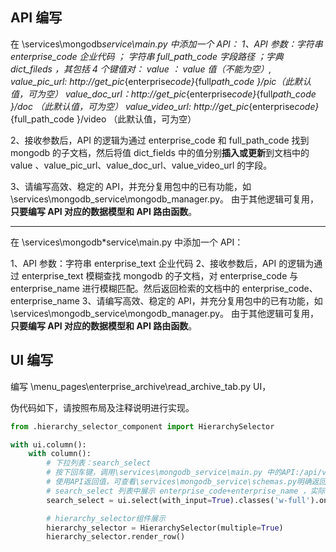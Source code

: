 ## API 编写

在 \services\mongodb*service\main.py 中添加一个 API：
1、API 参数：字符串 enterprise_code 企业代码 ； 字符串 full_path_code 字段路径 ；字典 dict_fileds ，其包括 4 个键值对：
value ： value 值（不能为空）,
value_pic_url: http://get_pic*{enterprise*code}*{full*path_code }/pic（此默认值，可为空）
value_doc_url：http://get_pic*{enterprise*code}*{full*path_code }/doc （此默认值，可为空）
value_video_url: http://get_pic*{enterprise*code}*{full_path_code }/video （此默认值，可为空）

2、接收参数后，API 的逻辑为通过 enterprise_code 和 full_path_code 找到 mongodb 的子文档，然后将值 dict_fields 中的值分别**插入或更新**到文档中的 value 、value_pic_url、value_doc_url、value_video_url 的字段。

3、请编写高效、稳定的 API，并充分复用包中的已有功能，如\services\mongodb_service\mongodb_manager.py。 由于其他逻辑可复用，**只要编写 API 对应的数据模型和 API 路由函数**。

---

在 \services\mongodb\*service\main.py 中添加一个 API：

1、API 参数：字符串 enterprise_text 企业代码
2、接收参数后，API 的逻辑为通过 enterprise_text 模糊查找 mongodb 的子文档，对 enterprise_code 与 enterprise_name 进行模糊匹配。然后返回检索的文档中的 enterprise_code、enterprise_name
3、请编写高效、稳定的 API，并充分复用包中的已有功能，如\services\mongodb_service\mongodb_manager.py。 由于其他逻辑可复用，**只要编写 API 对应的数据模型和 API 路由函数**。

## UI 编写

编写 \menu_pages\enterprise_archive\read_archive_tab.py UI，

伪代码如下，请按照布局及注释说明进行实现。

```py
from .hierarchy_selector_component import HierarchySelector

with ui.column():
    with column():
        # 下拉列表：search_select
        # 按下回车键，调用\services\mongodb_service\main.py 中的API:/api/v1/enterprises/search
        # 使用API返回值，可查看\services\mongodb_service\schemas.py明确返回类型
        # search_select 列表中展示 enterprise_code+enterprise_name ，实际要使用的是enterprise_code
        search_select = ui.select(with_input=True).classes('w-full').on("按下回车键处理")

        # hierarchy_selector组件展示
        hierarchy_selector = HierarchySelector(multiple=True)
        hierarchy_selector.render_row()
```
